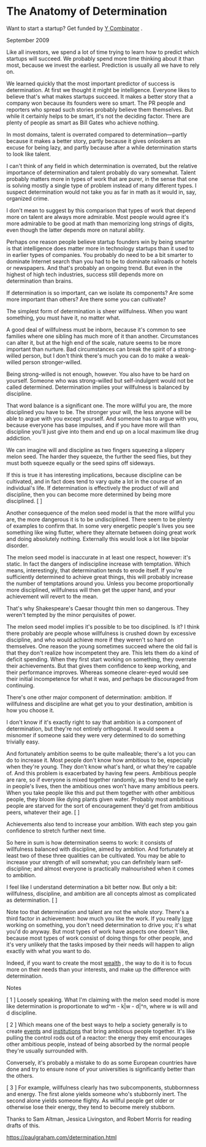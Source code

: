 # The Anatomy of Determination

Want to start a startup? Get funded by [Y Combinator](http://ycombinator.com/apply.html) .

September 2009

Like all investors, we spend a lot of time trying to learn how to predict which startups will succeed. We probably spend more time thinking about it than most, because we invest the earliest. Prediction is usually all we have to rely on.

We learned quickly that the most important predictor of success is determination. At first we thought it might be intelligence. Everyone likes to believe that's what makes startups succeed. It makes a better story that a company won because its founders were so smart. The PR people and reporters who spread such stories probably believe them themselves. But while it certainly helps to be smart, it's not the deciding factor. There are plenty of people as smart as Bill Gates who achieve nothing.

In most domains, talent is overrated compared to determination—partly because it makes a better story, partly because it gives onlookers an excuse for being lazy, and partly because after a while determination starts to look like talent.

I can't think of any field in which determination is overrated, but the relative importance of determination and talent probably do vary somewhat. Talent probably matters more in types of work that are purer, in the sense that one is solving mostly a single type of problem instead of many different types. I suspect determination would not take you as far in math as it would in, say, organized crime.

I don't mean to suggest by this comparison that types of work that depend more on talent are always more admirable. Most people would agree it's more admirable to be good at math than memorizing long strings of digits, even though the latter depends more on natural ability.

Perhaps one reason people believe startup founders win by being smarter is that intelligence does matter more in technology startups than it used to in earlier types of companies. You probably do need to be a bit smarter to dominate Internet search than you had to be to dominate railroads or hotels or newspapers. And that's probably an ongoing trend. But even in the highest of high tech industries, success still depends more on determination than brains.

If determination is so important, can we isolate its components? Are some more important than others? Are there some you can cultivate?

The simplest form of determination is sheer willfulness. When you want something, you must have it, no matter what.

A good deal of willfulness must be inborn, because it's common to see families where one sibling has much more of it than another. Circumstances can alter it, but at the high end of the scale, nature seems to be more important than nurture. Bad circumstances can break the spirit of a strong-willed person, but I don't think there's much you can do to make a weak-willed person stronger-willed.

Being strong-willed is not enough, however. You also have to be hard on yourself. Someone who was strong-willed but self-indulgent would not be called determined. Determination implies your willfulness is balanced by discipline.

That word balance is a significant one. The more willful you are, the more disciplined you have to be. The stronger your will, the less anyone will be able to argue with you except yourself. And someone has to argue with you, because everyone has base impulses, and if you have more will than discipline you'll just give into them and end up on a local maximum like drug addiction.

We can imagine will and discipline as two fingers squeezing a slippery melon seed. The harder they squeeze, the further the seed flies, but they must both squeeze equally or the seed spins off sideways.

If this is true it has interesting implications, because discipline can be cultivated, and in fact does tend to vary quite a lot in the course of an individual's life. If determination is effectively the product of will and discipline, then you can become more determined by being more disciplined. [ ]

Another consequence of the melon seed model is that the more willful you are, the more dangerous it is to be undisciplined. There seem to be plenty of examples to confirm that. In some very energetic people's lives you see something like wing flutter, where they alternate between doing great work and doing absolutely nothing. Externally this would look a lot like bipolar disorder.

The melon seed model is inaccurate in at least one respect, however: it's static. In fact the dangers of indiscipline increase with temptation. Which means, interestingly, that determination tends to erode itself. If you're sufficiently determined to achieve great things, this will probably increase the number of temptations around you. Unless you become proportionally more disciplined, willfulness will then get the upper hand, and your achievement will revert to the mean.

That's why Shakespeare's Caesar thought thin men so dangerous. They weren't tempted by the minor perquisites of power.

The melon seed model implies it's possible to be too disciplined. Is it? I think there probably are people whose willfulness is crushed down by excessive discipline, and who would achieve more if they weren't so hard on themselves. One reason the young sometimes succeed where the old fail is that they don't realize how incompetent they are. This lets them do a kind of deficit spending. When they first start working on something, they overrate their achievements. But that gives them confidence to keep working, and their performance improves. Whereas someone clearer-eyed would see their initial incompetence for what it was, and perhaps be discouraged from continuing.

There's one other major component of determination: ambition. If willfulness and discipline are what get you to your destination, ambition is how you choose it.

I don't know if it's exactly right to say that ambition is a component of determination, but they're not entirely orthogonal. It would seem a misnomer if someone said they were very determined to do something trivially easy.

And fortunately ambition seems to be quite malleable; there's a lot you can do to increase it. Most people don't know how ambitious to be, especially when they're young. They don't know what's hard, or what they're capable of. And this problem is exacerbated by having few peers. Ambitious people are rare, so if everyone is mixed together randomly, as they tend to be early in people's lives, then the ambitious ones won't have many ambitious peers. When you take people like this and put them together with other ambitious people, they bloom like dying plants given water. Probably most ambitious people are starved for the sort of encouragement they'd get from ambitious peers, whatever their age. [ ]

Achievements also tend to increase your ambition. With each step you gain confidence to stretch further next time.

So here in sum is how determination seems to work: it consists of willfulness balanced with discipline, aimed by ambition. And fortunately at least two of these three qualities can be cultivated. You may be able to increase your strength of will somewhat; you can definitely learn self-discipline; and almost everyone is practically malnourished when it comes to ambition.

I feel like I understand determination a bit better now. But only a bit: willfulness, discipline, and ambition are all concepts almost as complicated as determination. [ ]

Note too that determination and talent are not the whole story. There's a third factor in achievement: how much you like the work. If you really [love](https://paulgraham.com/love.html) working on something, you don't need determination to drive you; it's what you'd do anyway. But most types of work have aspects one doesn't like, because most types of work consist of doing things for other people, and it's very unlikely that the tasks imposed by their needs will happen to align exactly with what you want to do.

Indeed, if you want to create the most [wealth](https://paulgraham.com/wealth.html) , the way to do it is to focus more on their needs than your interests, and make up the difference with determination.

Notes

[ 1 ] Loosely speaking. What I'm claiming with the melon seed model is more like determination is proportionate to wd^m - k|w - d|^n, where w is will and d discipline.

[ 2 ] Which means one of the best ways to help a society generally is to create [events](http://startupschool.org) and [institutions](http://ycombinator.com) that bring ambitious people together. It's like pulling the control rods out of a reactor: the energy they emit encourages other ambitious people, instead of being absorbed by the normal people they're usually surrounded with.

Conversely, it's probably a mistake to do as some European countries have done and try to ensure none of your universities is significantly better than the others.

[ 3 ] For example, willfulness clearly has two subcomponents, stubbornness and energy. The first alone yields someone who's stubbornly inert. The second alone yields someone flighty. As willful people get older or otherwise lose their energy, they tend to become merely stubborn.

Thanks to Sam Altman, Jessica Livingston, and Robert Morris for reading drafts of this.

https://paulgraham.com/determination.html
